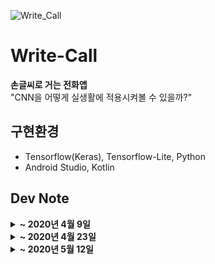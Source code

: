 ![Write_Call](https://user-images.githubusercontent.com/59414764/114134492-ce1f9680-9942-11eb-99e0-bb6a51a8bd0b.gif)

# Write-Call
<b>손글씨로 거는 전화앱</b>  
"CNN을 어떻게 실생활에 적용시켜볼 수 있을까?"


## 구현환경
- Tensorflow(Keras), Tensorflow-Lite, Python
- Android Studio, Kotlin

## Dev Note
<details>
  <summary><b> ~ 2020년 4월 9일</b></summary>
  
  1. MNIST 숫자 데이터를 이용하여 CNN 모델 만들기
  2. mnist.tflite(Tensorflow Lite) 모델 파일 변형하기
  3. 안드로이드의 그림판 패키지를 이용하여 분류할 input data 생성
  4. mnist.tflite이 적용된 tensorflow-lite 패키지를 이용하여 input data 숫자 인식하기
  5. 얻어낸 숫자들과 intent를 이용하여 전화로 연결 📞
  
</details>
<details>
  <summary><b> ~ 2020년 4월 23일</b></summary>
  
  Feedback
  1. 단순 Toy Project로 끝내지 말자 ⭐
  2. 배운 것을 현 프로젝트에 어떻게 적용시켜볼 수 있을까 그때 그때 고민해보자 
  3. 한 글자씩 입력해야하는 단점이 있다. 한꺼번에 쓰고 text를 detection을 통해 한 글자씩 찾고 Recognition. 글자들의 위치 정보를 이용하여 문자를 순서대로 배열하면 되지 않을까?
  4. 모델의 tflite 파일(모델 정보 및 가중치)을 갱신해야할 때도 있다. 서버를 이용해 갱신할 수 있도록 만들자.
  5. 모델 성능 개선을 위해 사용시 즉각 데이터를 수집하는 것도 필요해보인다. differential privacy 정책에 의하면 온전한 데이터를 서버에 보내는 것이 아닌, 일부 학습된(사람이 해석할 수 없는) 가중치만을 서버에 보낼 필요가 있어보인다. 모바일 환경에서 NDK라는 것을 사용하면 되지 않을까? Classifier만 학습하도록 하면 되지 않을까?
  6. 나중에 숫자 뿐만 아니라 글씨도 알아볼 수 있도록 하면 좋을 것 같다. ~~텍스트 분석도 해야하려나~~
  7. Random Ferns, Bayesian 이론을 여기에 적용할 수도 있을까?

  공부해야할 것들 - 다 할 필요는 없다 천천히 하나씩 꼼꼼하게
  1. Text Detection, Recognition OCR 논문 리뷰 - (볼 것은 많다...이활석님 Github https://github.com/hwalsuklee/awesome-deep-text-detection-recognition)
  2. Kotiln 공부
  3. C++ 복습 (교재: 전문가를 위한 C++)
  4. ML, DL 공부 - (https://github.com/xcellentbird/Deep_Learning)
  5. Android(Linux, NDK), API(Firebase, OpenCV, Tensorflow-Lite) - (https://github.com/xcellentbird/Study-Android)
  6. Django, Naver Cloud, Networks - Backends
  7. 기술 철학
  
  Community를 활용하자.
  - 현 DL 논문 리뷰 스터디를 통해 OCR 논문을 리뷰하고, 다른 의견을 들어보자. 영어 논문을 읽는 것에 익숙해지자. ~~영어 공부도 좀~~
  - KDT 데브 코스를 통해, 중급 이상의 ML지식, Sparks, Django 공부하자.
  - Android 스터디를 통해 UI, OS 등을 공부하고 실제 Android App을 만들어보자. 사용자 경험을 분석하고, AI 윤리 규칙을 고려하여 개발해보자.
  - 모르는 것은 Kaggle Korea, Keras Korea, Vision-AI 오픈 카톡방을 이용해 물어보자! ~~열심히 하는 모습이 눈에 띄면 더 좋잖아?~~
  
  TMI
  - 색채 심리학과 Vision Machine의 결합은 어떤 UX로 이어지며 어떻게 디자인 할 수 있을까? ~~Clova Rush에 참여할 수 있으면 좋으련만 ㅠ~~
  - 조만간 Github Study Repo 통합이 필요해보인다.
  - 개발자에게 필요한 역량? 집요함과 약간의 유연성, 문제해결능력, 언어 및 프레임워크에 대한 깊은 지식, CS 지식(알고리즘, 운영체제, 컴퓨터구조, 자료구조, 네트워크, DB)
  - 좋아하는 공부를 하는 것도 좋지만, 사회의 Needs를 분석하고, 그에 맞는 기술을 공부하는 것 또한 중요하다. - AI Engineer + ML Ops + Android (+ iOS)
  - 내가 높은 연봉을 바라는 것은, 순수하게 돈을 위해서가 아닌, 프로젝트에서 꼭 필요한 사람이라고 느낄 수 있는 대우를 바라고, 아쉽지만 그에 대한 지표가 연봉이기 때문이다.

</details>
<details>
  <summary><b> ~ 2020년 5월 12일</b></summary>
  
  1. 먼저 숫자가 아닌 이미지를 판별해내야한다.
  2. '숫자다'와 '숫자아니다'를 먼저 분류하고, '숫자다'일 경우, 이미지를 다시 숫자별로 분류해내는 게 좋을까? => 그렇게 되면 NN을 두번 거쳐야한다. 시간이 오래걸린다. 하지만 더 정확해지지 않을까? 이게 모델 앙상블의 개념일 것 같다.
  3. '숫자가 맞다/아니다'를 분류하고, 다시 숫자를 분류하는 모델과 모든 레이블로 한번에 분류하는 모델을 만들어서 비교해보자
  4. 숫자 아닌 그림을 수집할 필요가 있다. 현재 KDT를 통해 AWS서버를 사놓은 상태다. 어플을 이용해서 데이터와 해당하는 레이블(사람이 직접 어플에서 지정)을 수집하고, 서버에서 학습 시키는 시스템이 필요하다. Tensorflow Serving, pretrain model, model Serialization(이게 아마 tflite가 아닐까?) 키워드로 좀 더 검색해볼 필요가 있겠다.
  5. 어플도 공부해야한다. 안드로이드(코틀린)어플에서는 어떻게 AWS서버와 연동시킬 수 있을까?
  6. 어플에는 update버튼이 있어야한다. 그래야 Serialization된 모델을 받아와 De-Serialization 작업을 수행하고 모델을 얻어낼 수가 있다.
  
  = 정리: 어플에서 데이터 전송 및 모델 업데이트 기능 추가. 학습용 서버 구축 및 모델 업데이트 기능 구현.
  
</details>
